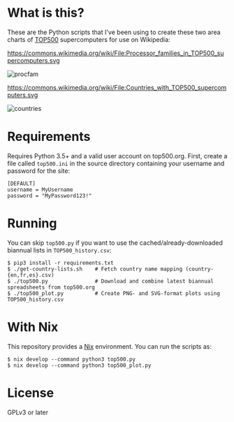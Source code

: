 # What is this?

These are the Python scripts that I've been using to create these two area charts of [TOP500](https://wikipedia.org/wiki/TOP500) supercomputers for use on Wikipedia:

https://commons.wikimedia.org/wiki/File:Processor_families_in_TOP500_supercomputers.svg

![procfam](https://upload.wikimedia.org/wikipedia/commons/e/ef/Processor_families_in_TOP500_supercomputers.svg)

https://commons.wikimedia.org/wiki/File:Countries_with_TOP500_supercomputers.svg

![countries](https://upload.wikimedia.org/wikipedia/commons/a/a6/Countries_with_TOP500_supercomputers.svg)

# Requirements

Requires Python 3.5+ and a valid user account on top500.org. First, create a file called `top500.ini` in
the source directory containing your username and password for the site:

```
[DEFAULT]
username = MyUsername
password = "MyPassword123!"
```

# Running

You can skip `top500.py` if you want to use the cached/already-downloaded biannual lists
in `TOP500_history.csv`:

```
$ pip3 install -r requirements.txt
$ ./get-country-lists.sh    # Fetch country name mapping (country-{en,fr,es}.csv)
$ ./top500.py               # Download and combine latest biannual spreadsheets from top500.org
$ ./top500_plot.py          # Create PNG- and SVG-format plots using TOP500_history.csv
```

# With Nix

This repository provides a [Nix](https://nixos.org) environment. You can run the scripts as:

```
$ nix develop --command python3 top500.py
$ nix develop --command python3 top500_plot.py
```

# License

GPLv3 or later
